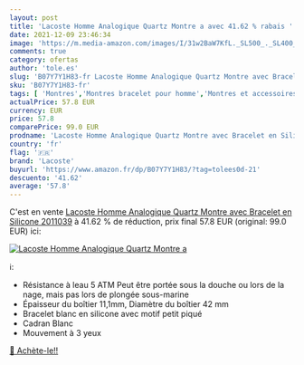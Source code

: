 ```yaml
---
layout: post
title: 'Lacoste Homme Analogique Quartz Montre a avec 41.62 % rabais '
date: 2021-12-09 23:46:34
image: 'https://m.media-amazon.com/images/I/31w2BaW7KfL._SL500_._SL400_.jpg'
comments: true
category: ofertas
author: 'tole.es'
slug: 'B07Y7Y1H83-fr Lacoste Homme Analogique Quartz Montre avec Bracelet en...'
sku: 'B07Y7Y1H83-fr'
tags: [ 'Montres','Montres bracelet pour homme','Montres et accessoires','Montres homme','lacoste', ]
actualPrice: 57.8 EUR
currency: EUR
price: 57.8
comparePrice: 99.0 EUR
prodname: 'Lacoste Homme Analogique Quartz Montre avec Bracelet en Silicone 2011039'
country: 'fr'
flag: '🇫🇷'
brand: 'Lacoste'
buyurl: 'https://www.amazon.fr/dp/B07Y7Y1H83/?tag=tolees0d-21'
descuento: '41.62'
average: '57.8'
---
```


C'est en vente [Lacoste Homme Analogique Quartz Montre avec Bracelet en Silicone 2011039](https://www.amazon.fr/dp/B07Y7Y1H83/?tag=tolees0d-21)  à  41.62 % de réduction, prix final  57.8 EUR (original: 99.0 EUR) ici:

[![Lacoste Homme Analogique Quartz Montre a](https://m.media-amazon.com/images/I/31w2BaW7KfL._SL500_._SL400_.jpg)](https://www.amazon.fr/dp/B07Y7Y1H83/?tag=tolees0d-21)

ℹ️:

- Résistance à leau 5 ATM Peut être portée sous la douche ou lors de la nage, mais pas lors de plongée sous-marine
- Épaisseur du boîtier 11,1mm, Diamètre du boîtier 42 mm
- Bracelet blanc en silicone avec motif petit piqué
- Cadran Blanc
- Mouvement à 3 yeux

[🛒 Achète-le!!](https://www.amazon.fr/dp/B07Y7Y1H83/?tag=tolees0d-21)

